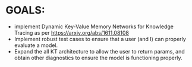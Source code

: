 # GOALS: 

- implement Dynamic Key-Value Memory Networks for Knowledge Tracing as per https://arxiv.org/abs/1611.08108
- Implement robust test cases to ensure that a user (and I) can properly evaluate a model.
- Expand the all KT architecture to allow the user to return params, and obtain other diagnostics to ensure the model is functioning properly. 
